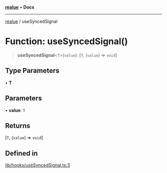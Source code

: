[**realue**](../README.md) • **Docs**

***

[realue](../README.md) / useSyncedSignal

# Function: useSyncedSignal()

> **useSyncedSignal**\<`T`\>(`value`): [`T`, (`value`) => `void`]

## Type Parameters

• **T**

## Parameters

• **value**: `T`

## Returns

[`T`, (`value`) => `void`]

## Defined in

[lib/hooks/useSyncedSignal.ts:3](https://github.com/nevoland/realue/blob/3b94de974007eb3f6e3fed9f3fba05ea8113f723/lib/hooks/useSyncedSignal.ts#L3)
